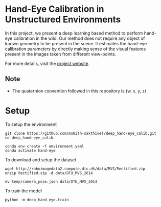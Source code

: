 # Hand-Eye Calibration in Unstructured Environments

In this project, we present a deep learning based method to perform hand-eye calibration in the wild. Our method
does not require any object of known geometry to be present in the scene. It estimates the hand-eye calibration
parameters by directly making sense of the visual features present in the images taken from different view-points.

For more details, visit the [project website](https://sites.google.com/andrew.cmu.edu/deep-hand-eye-calibration).

## Note
- The quaternion convention followed in this repository is (w, x, y, z)

# Setup

To setup the environment

```
git clone https://github.com/mohith-sakthivel/deep_hand-eye_calib.git
cd deep_hand-eye_calib

conda env create -f environment.yaml
conda activate hand-eye
```


To download and setup the dataset

```
wget http://roboimagedata2.compute.dtu.dk/data/MVS/Rectified.zip
unzip Rectified.zip -d data/DTU_MVS_2014

mv temp/camera_pose.json data/DTU_MVS_2014
```

To train the model

```
python -m deep_hand_eye.train
```